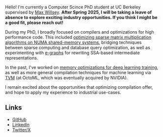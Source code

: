 Hello! I'm currently a Computer Scince PhD student at UC Berkeley supervised by
[Max Willsey](https://mwillsey.com). **After Spring 2025, I will be taking a
leave of absence to explore exciting industry opportunities. If you think I
might be a good fit, please reach out!**

During my PhD, I broadly focused on compilers and optimizations for high
performance code. This included [optimizing sparse matrix multiplication
algorithms on NUMA shared-memory
systems](https://ieeexplore.ieee.org/document/10596518), bridging techniques
between sparse computing and database query optimization, as well as
experimenting with [e-graphs](https://egraphs.org/) for rewriting SSA-based
intermediate representations.

In the past, I've worked on [memory optimizations for deep learning
training](https://arxiv.org/abs/2006.09616), as well as more general compilation
techniques for machine learning via [TVM](https://tvm.apache.org/) (at OctoML,
which was eventually acquired by NVIDIA).

I remain excited about the opportunities that optimizing compilation offer, and
hope to apply my experience to industrial use-cases.

## Links

- [GitHub](https://github.com/altanh)
- [LinkedIn](https://www.linkedin.com/in/altanh/)
- [Twitter/X](https://x.com/altan0)

